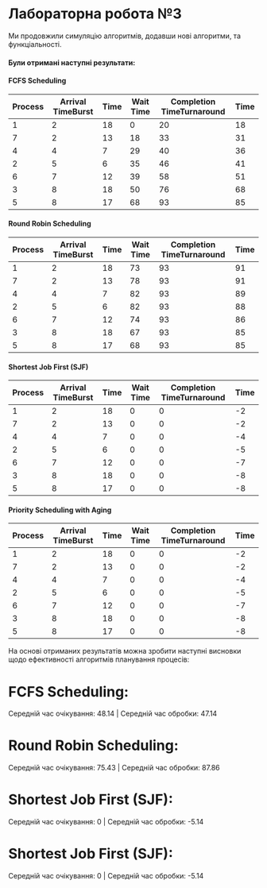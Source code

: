 
# Лабораторна робота №3

Ми продовжили симуляцію алгоритмів, додавши нові алгоритми, та функціальності.




#### Були отримані наступні результати:
#### FCFS Scheduling
| Process | Arrival TimeBurst | Time | Wait Time | Completion TimeTurnaround | Time |
|---------|-------------------|------|-----------|---------------------------|------|
| 1       | 2                 | 18   | 0         | 20                        | 18   |
| 7       | 2                 | 13   | 18        | 33                        | 31   |
| 4       | 4                 | 7    | 29        | 40                        | 36   |
| 2       | 5                 | 6    | 35        | 46                        | 41   |
| 6       | 7                 | 12   | 39        | 58                        | 51   |
| 3       | 8                 | 18   | 50        | 76                        | 68   |
| 5       | 8                 | 17   | 68        | 93                        | 85   |

#### Round Robin Scheduling
| Process | Arrival TimeBurst | Time | Wait Time | Completion TimeTurnaround | Time |
|---------|-------------------|------|-----------|---------------------------|------|
| 1       | 2                 | 18   | 73        | 93                        | 91   |
| 7       | 2                 | 13   | 78        | 93                        | 91   |
| 4       | 4                 | 7    | 82        | 93                        | 89   |
| 2       | 5                 | 6    | 82        | 93                        | 88   |
| 6       | 7                 | 12   | 74        | 93                        | 86   |
| 3       | 8                 | 18   | 67        | 93                        | 85   |
| 5       | 8                 | 17   | 68        | 93                        | 85   |


#### Shortest Job First (SJF)
| Process | Arrival TimeBurst | Time | Wait Time | Completion TimeTurnaround | Time |
|---------|-------------------|------|-----------|---------------------------|------|
| 1       | 2                 | 18   | 0         | 0                         | -2   |
| 7       | 2                 | 13   | 0         | 0                         | -2   |
| 4       | 4                 | 7    | 0         | 0                         | -4   |
| 2       | 5                 | 6    | 0         | 0                         | -5   |
| 6       | 7                 | 12   | 0         | 0                         | -7   |
| 3       | 8                 | 18   | 0         | 0                         | -8   |
| 5       | 8                 | 17   | 0         | 0                         | -8   |

#### Priority Scheduling with Aging

| Process | Arrival TimeBurst | Time | Wait Time | Completion TimeTurnaround | Time |
|---------|-------------------|------|-----------|---------------------------|------|
| 1       | 2                 | 18   | 0         | 0                         | -2   |
| 7       | 2                 | 13   | 0         | 0                         | -2   |
| 4       | 4                 | 7    | 0         | 0                         | -4   |
| 2       | 5                 | 6    | 0         | 0                         | -5   |
| 6       | 7                 | 12   | 0         | 0                         | -7   |
| 3       | 8                 | 18   | 0         | 0                         | -8   |
| 5       | 8                 | 17   | 0         | 0                         | -8   |


На основі отриманих результатів можна зробити наступні висновки щодо ефективності алгоритмів планування процесів:

# FCFS Scheduling:
Середній час очікування: 48.14 |
Середній час обробки: 47.14 

# Round Robin Scheduling:
Середній час очікування: 75.43 |
Середній час обробки: 87.86

# Shortest Job First (SJF):
Середній час очікування: 0 |
Середній час обробки: -5.14

# Shortest Job First (SJF):
Середній час очікування: 0 |
Середній час обробки: -5.14
